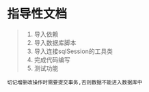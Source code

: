 # 指导性文档

> 1. 导入依赖
> 2. 导入数据库脚本
> 3. 导入连接sqlSession的工具类
> 4. 完成代码编写
> 5. 测试功能

```
切记增删改操作时需要提交事务,否则数据不能进入数据库中 
```



